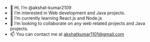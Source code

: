 - 👋 Hi, I’m @akshat-kumar2109
- 👀 I’m interested in Web development and Java projects.
- 🌱 I’m currently learning React.js and Node.js
- 💞️ I’m looking to collaborate on any web related projects and Java projects.
- 📫 You can contact me at akshatkumar1101@gmail.com

<!---
akshat-kumar2109/akshat-kumar2109 is a ✨ special ✨ repository because its `README.md` (this file) appears on your GitHub profile.
You can click the Preview link to take a look at your changes.
--->
